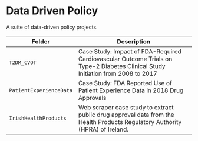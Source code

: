 # Data Driven Policy
A suite of data-driven policy projects.

|Folder             |Description|
| ----------------- | ------------------------------------------------------------ |
|`T2DM_CVOT`|Case Study: Impact of FDA-Required Cardiovascular Outcome Trials on Type-2 Diabetes Clinical Study Initiation from 2008 to 2017 |
|`PatientExperienceData`|Case Study: FDA Reported Use of Patient Experience Data in 2018 Drug Approvals|
|`IrishHealthProducts`|Web scraper case study to extract public drug approval data from the Health Products Regulatory Authority (HPRA) of Ireland.|
